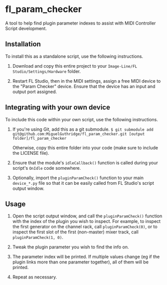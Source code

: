# fl_param_checker

A tool to help find plugin parameter indexes to assist with MIDI Controller Script development.

## Installation

To install this as a standalone script, use the following instructions.

1. Download and copy this entire project
   to your `Image-Line/FL Studio/Settings/Hardware` folder.

2. Restart FL Studio, then in the MIDI settings, assign a free MIDI device to
   the "Param Checker" device. Ensure that the device has an input and output
   port assigned.

## Integrating with your own device

To include this code within your own script, use the following instructions.

1. If you're using Git, add this as a git submodule.
   `$ git submodule add git@github.com:MiguelGuthridge/fl_param_checker.git [output folder]/fl_param_checker`

   Otherwise, copy this entire folder into your code (make sure to include the
   LICENSE file).

2. Ensure that the module's `idleCallback()` function is called during your
   script's `OnIdle` code somewhere.

3. Optionally, import the `pluginParamCheck()` function to your main
   `device_*.py` file so that it can be easily called from FL Studio's script
   output window.

## Usage

1. Open the script output window, and call the `pluginParamCheck()` function
   with the index of the plugin you wish to inspect. For example, to inspect
   the first generator on the channel rack, call `pluginParamCheck(0)`, or to
   inspect the first slot of the first (non-master) mixer track, call
   `pluginParamCheck(1, 0)`.

2. Tweak the plugin parameter you wish to find the info on.

3. The parameter index will be printed. If multiple values change (eg if the
   plugin links more than one parameter together), all of them will be printed.

4. Repeat as necessary.

